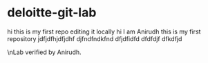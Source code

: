 # deloitte-git-lab
hi this is my first repo editing it locally
hi 
I am Anirudh 
this is my first repository
jdfjdfhjdfjdhf
djfndfndkfnd
dfjdfidfd
dfdfdjf
dfkdfjd

\nLab verified by Anirudh.
